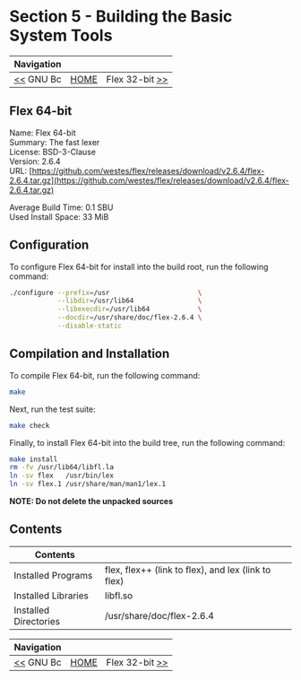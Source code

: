 # Section 5 - Building the Basic System Tools

| Navigation |||
| --- | --- | ---: |
| [<<](./GNUBc.md) GNU Bc | [HOME](../README.md) | Flex 32-bit [>>](./Flex32bit.md) |

## Flex 64-bit

Name: Flex 64-bit<br />
Summary: The fast lexer<br />
License: BSD-3-Clause<br />
Version: 2.6.4<br />
URL: [https://github.com/westes/flex/releases/download/v2.6.4/flex-2.6.4.tar.gz](https://github.com/westes/flex/releases/download/v2.6.4/flex-2.6.4.tar.gz)<br />

Average Build Time: 0.1 SBU<br />
Used Install Space: 33 MiB<br />

## Configuration

To configure Flex 64-bit for install into the build root, run the following command:

```bash
./configure --prefix=/usr                      \
            --libdir=/usr/lib64                \
            --libexecdir=/usr/lib64            \
            --docdir=/usr/share/doc/flex-2.6.4 \
            --disable-static
```

## Compilation and Installation

To compile Flex 64-bit, run the following command:

```bash
make
```

Next, run the test suite:

```bash
make check
```

Finally, to install Flex 64-bit into the build tree, run the following command:

```bash
make install
rm -fv /usr/lib64/libfl.la
ln -sv flex   /usr/bin/lex
ln -sv flex.1 /usr/share/man/man1/lex.1
```

**NOTE: Do not delete the unpacked sources**

## Contents

| Contents ||
| --- | --- |
| Installed Programs | flex, flex++ (link to flex), and lex (link to flex) |
| Installed Libraries | libfl.so |
| Installed Directories | /usr/share/doc/flex-2.6.4 |

| Navigation |||
| --- | --- | ---: |
| [<<](./GNUBc.md) GNU Bc | [HOME](../README.md) | Flex 32-bit [>>](./Flex32bit.md) |
